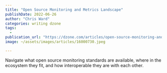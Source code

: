 ```yaml
---
title: "Open Source Monitoring and Metrics Landscape"
publishDate: 2022-06-26
author: "Chris Ward"
categories: writing dzone
tags: 
  - 
publication_url: "https://dzone.com/articles/open-source-monitoring-and-metrics-landscape"
image: ~/assets/images/articles/16000730.jpeg

---
```

Navigate what open source monitoring standards are available, where in the ecosystem they fit, and how interoperable they are with each other.

